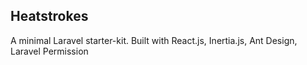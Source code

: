 ## Heatstrokes
A minimal Laravel starter-kit. Built with React.js, Inertia.js, Ant Design, Laravel Permission
